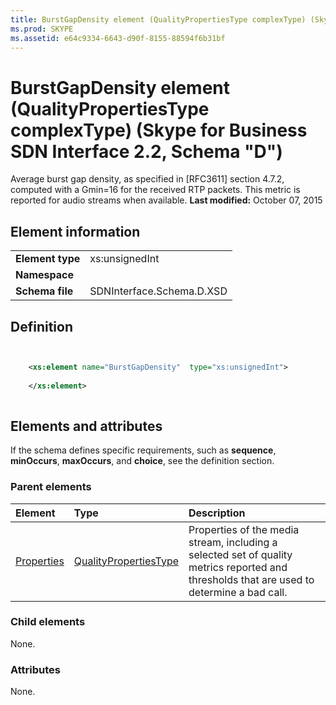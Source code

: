 ```yaml
---
title: BurstGapDensity element (QualityPropertiesType complexType) (Skype for Business SDN Interface 2.2, Schema "D")
ms.prod: SKYPE
ms.assetid: e64c9334-6643-d90f-8155-88594f6b31bf
---
```



# BurstGapDensity element (QualityPropertiesType complexType) (Skype for Business SDN Interface 2.2, Schema "D")
Average burst gap density, as specified in [RFC3611] section 4.7.2, computed with a Gmin=16 for the received RTP packets. This metric is reported for audio streams when available. 
 **Last modified:** October 07, 2015
  
    
    


## Element information


|||
|:-----|:-----|
|**Element type**|xs:unsignedInt |
|**Namespace**||
|**Schema file**|SDNInterface.Schema.D.XSD |
   

## Definition


```XML


    <xs:element name="BurstGapDensity"  type="xs:unsignedInt">
    
    </xs:element>
  
```


## Elements and attributes

If the schema defines specific requirements, such as **sequence**, **minOccurs**, **maxOccurs**, and **choice**, see the definition section. 
  
    
    

### Parent elements



|**Element**|**Type**|**Description**|
|:-----|:-----|:-----|
| [Properties](properties-element-qualitytype-complextype-1.md)| [QualityPropertiesType](qualitypropertiestype-complextype.md)|Properties of the media stream, including a selected set of quality metrics reported and thresholds that are used to determine a bad call. |
   

### Child elements

None. 
  
    
    

### Attributes

None. 
  
    
    

